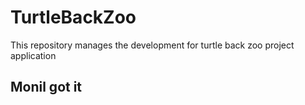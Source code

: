 # TurtleBackZoo
This repository manages the development for turtle back zoo project application 
## Monil got it 